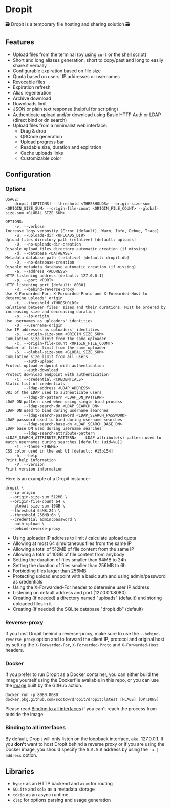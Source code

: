 # Dropit

🗃 Dropit is a temporary file hosting and sharing solution 🗃

## Features

- Upload files from the terminal (by using `curl` or the [shell script](https://github.com/scotow/dropit/blob/master/upload.sh))
- Short and long aliases generation, short to copy/past and long to easily share it verbally
- Configurable expiration based on file size
- Quota based on users' IP addresses or usernames
- Revocable files
- Expiration refresh
- Alias regeneration
- Archive download
- Downloads limit
- JSON or plain text response (helpful for scripting)
- Authenticate upload and/or download using Basic HTTP Auth or LDAP (direct bind or dn search)
- Upload files from a minimalist web interface:
  - Drag & drop
  - QRCode generation
  - Upload progress bar
  - Readable size, duration and expiration
  - Cache uploads links
  - Customizable color
  
## Configuration

### Options

```
USAGE:
    dropit [OPTIONS] --threshold <THRESHOLDS> --origin-size-sum <ORIGIN_SIZE_SUM> --origin-file-count <ORIGIN_FILE_COUNT> --global-size-sum <GLOBAL_SIZE_SUM>

OPTIONS:
    -v, --verbose                                                          Increase logs verbosity (Error (default), Warn, Info, Debug, Trace)
    -u, --uploads-dir <UPLOADS_DIR>                                        Upload files directory path (relative) [default: uploads]
    -U, --no-uploads-dir-creation                                          Disable upload files directory automatic creation (if missing)
    -d, --database <DATABASE>                                              Metadata database path (relative) [default: dropit.db]
    -D, --no-database-creation                                             Disable metadata database automatic creation (if missing)
    -a, --address <ADDRESS>                                                HTTP listening address [default: 127.0.0.1]
    -p, --port <PORT>                                                      HTTP listening port [default: 8080]
    -R, --behind-reverse-proxy                                             Use X-Forwarded-For, X-Forwarded-Proto and X-Forwarded-Host to determine uploads' origin
    -t, --threshold <THRESHOLDS>                                           Relations between files' sizes and their durations. Must be ordered by increasing size and decreasing duration
    -o, --ip-origin                                                        Use usernames as uploaders' identities
    -O, --username-origin                                                  Use IP addresses as uploaders' identities
    -s, --origin-size-sum <ORIGIN_SIZE_SUM>                                Cumulative size limit from the same uploader
    -c, --origin-file-count <ORIGIN_FILE_COUNT>                            Number of files limit from the same uploader
    -S, --global-size-sum <GLOBAL_SIZE_SUM>                                Cumulative size limit from all users
        --auth-upload                                                      Protect upload endpoint with authentication
        --auth-download                                                    Protect download endpoint with authentication
    -C, --credential <CREDENTIALS>                                         Static list of credentials
        --ldap-address <LDAP_ADDRESS>                                      URI of the LDAP used to authenticate users
        --ldap-dn-pattern <LDAP_DN_PATTERN>                                LDAP DN pattern used when using single bind process
        --ldap-search-dn <LDAP_SEARCH_DN>                                  LDAP DN used to bind during username searches
        --ldap-search-password <LDAP_SEARCH_PASSWORD>                      LDAP password used to bind during username searches
        --ldap-search-base-dn <LDAP_SEARCH_BASE_DN>                        LDAP base DN used during username searches
        --ldap-search-attribute-pattern <LDAP_SEARCH_ATTRIBUTE_PATTERN>    LDAP attribute(s) pattern used to match usernames during searches [default: (uid=%u)]
    -T, --theme <THEME>                                                    CSS color used in the web UI [default: #15b154]
    -h, --help                                                             Print help information
    -V, --version                                                          Print version information
```

Here is an example of a Dropit instance:

```
dropit \
  --ip-origin
  --origin-size-sum 512MB \
  --origin-file-count 64 \
  --global-size-sum 10GB \
  --threshold 64MB:24h \
  --threshold 256MB:6h \
  --credential admin:password \
  --auth-upload \
  --behind-reverse-proxy
```

- Using uploader IP address to limit / calculate upload quota 
- Allowing at most 64 simultaneous files from the same IP
- Allowing a total of 512MB of file content from the same IP
- Allowing a total of 10GB of file content from anybody
- Setting the duration of files smaller than 64MB to 24h
- Setting the duration of files smaller than 256MB to 6h
- Forbidding files larger than 256MB
- Protecting upload endpoint with a basic auth and using admin/password as credentials
- Using the X-Forwarded-For header to determine user IP address
- Listening on default address and port (127.0.0.1:8080)
- Creating (if needed) a directory named "uploads" (default) and storing uploaded files in it
- Creating (if needed) the SQLite database "dropit.db" (default)

### Reverse-proxy

If you host Dropit behind a reverse-proxy, make sure to use the `--behind-reverse-proxy` option and to forward the client IP, protocol and original host by setting the `X-Forwarded-For`, `X-Forwarded-Proto` and `X-Forwarded-Host` headers.    

### Docker

If you prefer to run Dropit as a Docker container, you can either build the image yourself using the Dockerfile available in this repo, or you can use the [image](https://github.com/scotow/dropit/packages/737180) built by the GitHub action.

```
docker run -p 8080:8080 docker.pkg.github.com/scotow/dropit/dropit:latest [FLAGS] [OPTIONS]
```

Please read [Binding to all interfaces](#binding-to-all-interfaces) if you can't reach the process from outside the image.

### Binding to all interfaces

By default, Dropit will only listen on the loopback interface, aka. 127.0.0.1. If you **don't** want to host Dropit behind a reverse proxy or if you are using the Docker image, you should specify the `0.0.0.0` address by using the `-a | --address` option.

## Libraries

- `hyper` as an HTTP backend and `axum` for routing
- `SQLite` and `sqlx` as a metadata storage
- `tokio` as an async runtime
- `clap` for options parsing and usage generation
